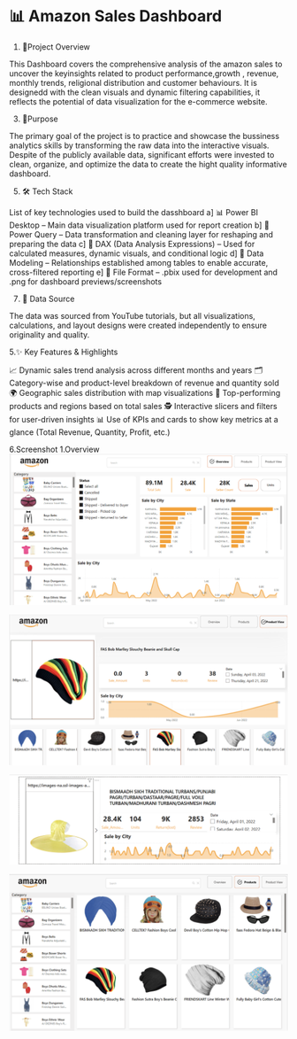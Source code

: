 # 📊 Amazon Sales Dashboard

1. 📝Project Overview
   
This Dashboard covers the comprehensive analysis of the amazon sales to uncover the keyinsights related to product performance,growth , revenue, monthly trends, religional distribution and customer behaviours. It is designedd with the clean visuals and dynamic filtering capabilities, it reflects the potential of data visualization for the e-commerce website.

3. 🎯Purpose
   
The primary goal of the project is to practice and showcase the bussiness analytics skills by transforming the raw data into the interactive visuals. Despite of the publicly available data, significant efforts were invested to clean, organize, and optimize the data to create the hight quality informative dashboard.

5. 🛠 Tech Stack

List of key technologies used to build the dasshboard
a] 📊 Power BI Desktop – Main data visualization platform used for report creation
b] 📂 Power Query – Data transformation and cleaning layer for reshaping and preparing the data
c] 🧠 DAX (Data Analysis Expressions) – Used for calculated measures, dynamic visuals, and conditional logic
d] 🧬 Data Modeling – Relationships established among tables to enable accurate, cross-filtered reporting
e] 📁 File Format – .pbix used for development and .png for dashboard previews/screenshots

7. 🔗 Data Source
   
The data was sourced from YouTube tutorials, but all visualizations, calculations, and layout designs were created independently to ensure originality and quality.

5.✨ Key Features & Highlights

📈 Dynamic sales trend analysis across different months and years
🗂️ Category-wise and product-level breakdown of revenue and quantity sold
🌍 Geographic sales distribution with map visualizations
🧮 Top-performing products and regions based on total sales
🕵️ Interactive slicers and filters for user-driven insights
📊 Use of KPIs and cards to show key metrics at a glance (Total Revenue, Quantity, Profit, etc.)

6.Screenshot
1.Overview
![Overview Dashboard](https://github.com/Ayush-shaw27/Amazon_powerbi/blob/main/Overview.png)

![Product View](https://github.com/Ayush-shaw27/Amazon_powerbi/blob/main/product%20view.png)

![Power Tip](https://github.com/Ayush-shaw27/Amazon_powerbi/blob/main/Powertip.png)

![Product Breakdown](https://github.com/Ayush-shaw27/Amazon_powerbi/blob/main/Products.png)

